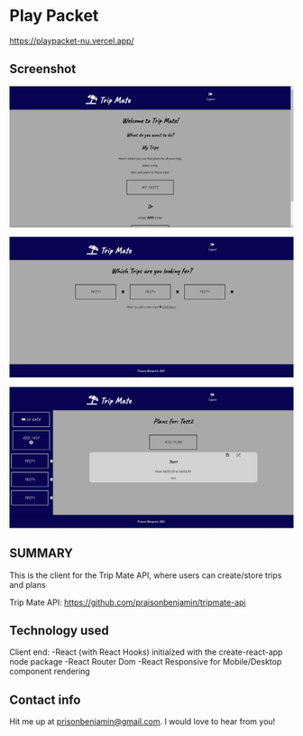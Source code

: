 # Play Packet

 https://playpacket-nu.vercel.app/

## Screenshot

![Screenshot 1](/src/images/screenshots/tripmate1.jpg)

![Screenshot 2](/src/images/screenshots/tripmate2.jpg)

![Screenshot 3](/src/images/screenshots/tripmate3.jpg)

## SUMMARY

This is the client for the Trip Mate API, where users can create/store 
trips and plans

Trip Mate API: https://github.com/praisonbenjamin/tripmate-api

## Technology used

Client end: 
-React (with React Hooks) initialzed with the create-react-app node package
-React Router Dom
-React Responsive for Mobile/Desktop component rendering

## Contact info

Hit me up at prisonbenjamin@gmail.com. I would love to hear from you!
